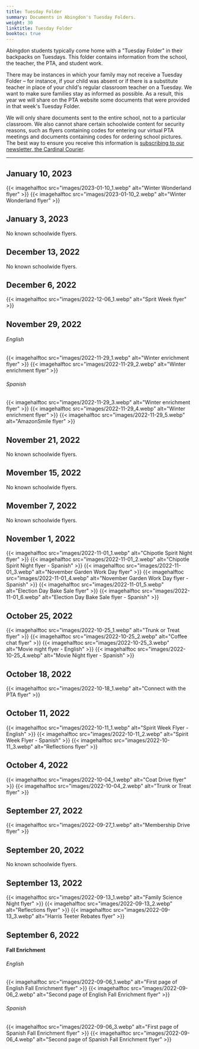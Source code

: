 ```yaml
--- 
title: Tuesday Folder
summary: Documents in Abingdon's Tuesday Folders.
weight: 30
linktitle: Tuesday Folder
booktoc: true
---
```


Abingdon students typically come home with a "Tuesday Folder" in their backpacks on Tuesdays. This folder contains information from the school, the teacher, the PTA, and student work.

There may be instances in which your family may not receive a Tuesday Folder – for instance, if your child was absent or if there is a substitute teacher in place of your child's regular classroom teacher on a Tuesday. We want to make sure families stay as informed as possible. As a result, this year we will share on the PTA website some documents that were provided in that week's Tuesday Folder.

We will only share documents sent to the entire school, not to a particular classroom. We also cannot share certain schoolwide content for security reasons, such as flyers containing codes for entering our virtual PTA meetings and documents containing codes for ordering school pictures. The best way to ensure you receive this information is [subscribing to our newsletter, the Cardinal Courier](https://lp.constantcontactpages.com/su/t3ku1aP).

---

## January 10, 2023

{{< imagehalftoc src="images/2023-01-10_1.webp" alt="Winter Wonderland flyer" >}}
{{< imagehalftoc src="images/2023-01-10_2.webp" alt="Winter Wonderland flyer" >}}

## January 3, 2023

No known schoolwide flyers.

## December 13, 2022

No known schoolwide flyers.

## December 6, 2022

{{< imagehalftoc src="images/2022-12-06_1.webp" alt="Sprit Week flyer" >}}

## November 29, 2022

###### English
{{< imagehalftoc src="images/2022-11-29_1.webp" alt="Winter enrichment flyer" >}}
{{< imagehalftoc src="images/2022-11-29_2.webp" alt="Winter enrichment flyer" >}}

###### Spanish
{{< imagehalftoc src="images/2022-11-29_3.webp" alt="Winter enrichment flyer" >}}
{{< imagehalftoc src="images/2022-11-29_4.webp" alt="Winter enrichment flyer" >}}
{{< imagehalftoc src="images/2022-11-29_5.webp" alt="AmazonSmile flyer" >}}

## November 21, 2022

No known schoolwide flyers.

## Movember 15, 2022

No known schoolwide flyers.

## Movember 7, 2022

No known schoolwide flyers.

## November 1, 2022

{{< imagehalftoc src="images/2022-11-01_1.webp" alt="Chipotle Spirit Night flyer" >}}
{{< imagehalftoc src="images/2022-11-01_2.webp" alt="Chipotle Spirit Night flyer - Spanish" >}}
{{< imagehalftoc src="images/2022-11-01_3.webp" alt="November Garden Work Day flyer" >}}
{{< imagehalftoc src="images/2022-11-01_4.webp" alt="November Garden Work Day flyer - Spanish" >}}
{{< imagehalftoc src="images/2022-11-01_5.webp" alt="Election Day Bake Sale flyer" >}}
{{< imagehalftoc src="images/2022-11-01_6.webp" alt="Election Day Bake Sale flyer - Spanish" >}}

## October 25, 2022

{{< imagehalftoc src="images/2022-10-25_1.webp" alt="Trunk or Treat flyer" >}}
{{< imagehalftoc src="images/2022-10-25_2.webp" alt="Coffee chat flyer" >}}
{{< imagehalftoc src="images/2022-10-25_3.webp" alt="Movie night flyer - English" >}}
{{< imagehalftoc src="images/2022-10-25_4.webp" alt="Movie Night flyer - Spanish" >}}

## October 18, 2022

{{< imagehalftoc src="images/2022-10-18_1.webp" alt="Connect with the PTA flyer" >}}

## October 11, 2022

{{< imagehalftoc src="images/2022-10-11_1.webp" alt="Spirit Week Flyer - English" >}}
{{< imagehalftoc src="images/2022-10-11_2.webp" alt="Spirit Week Flyer - Spanish" >}}
{{< imagehalftoc src="images/2022-10-11_3.webp" alt="Reflections flyer" >}}

## October 4, 2022

{{< imagehalftoc src="images/2022-10-04_1.webp" alt="Coat Drive flyer" >}}
{{< imagehalftoc src="images/2022-10-04_2.webp" alt="Trunk or Treat flyer" >}}

## September 27, 2022

{{< imagehalftoc src="images/2022-09-27_1.webp" alt="Membership Drive flyer" >}}

## September 20, 2022

No known schoolwide flyers.

## September 13, 2022

{{< imagehalftoc src="images/2022-09-13_1.webp" alt="Family Science Night flyer" >}}
{{< imagehalftoc src="images/2022-09-13_2.webp" alt="Reflections flyer" >}}
{{< imagehalftoc src="images/2022-09-13_3.webp" alt="Harris Teeter Rebates flyer" >}}

## September 6, 2022

#### Fall Enrichment

###### English
{{< imagehalftoc src="images/2022-09-06_1.webp" alt="First page of English Fall Enrichment flyer" >}}
{{< imagehalftoc src="images/2022-09-06_2.webp" alt="Second page of English Fall Enrichment flyer" >}}

###### Spanish
{{< imagehalftoc src="images/2022-09-06_3.webp" alt="First page of Spanish Fall Enrichment flyer" >}}
{{< imagehalftoc src="images/2022-09-06_4.webp" alt="Second page of Spanish Fall Enrichment flyer" >}}